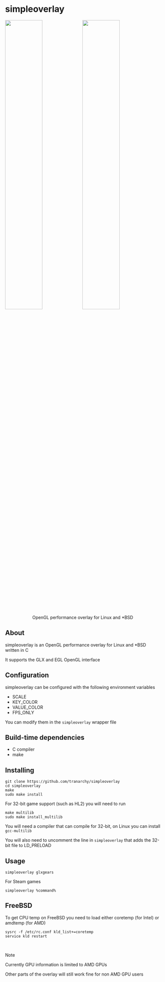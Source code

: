 # simpleoverlay
<p float="left">
<img width=49% src="https://github.com/user-attachments/assets/96665846-9989-4bf7-a4ba-b6e8bda1ff72" />
<img width=49% src="https://github.com/user-attachments/assets/0c1bcac4-fa1c-44ab-aa32-97ec810f5040" />
</p>

<p align="center">OpenGL performance overlay for Linux and *BSD</p>

## About

simpleoverlay is an OpenGL performance overlay for Linux and *BSD written in C

It supports the GLX and EGL OpenGL interface

## Configuration

simpleoverlay can be configured with the following environment variables

- SCALE
- KEY_COLOR
- VALUE_COLOR
- FPS_ONLY

You can modify them in the `simpleoverlay` wrapper file

## Build-time dependencies
- C compiler
- make

## Installing

```
git clone https://github.com/tranarchy/simpleoverlay
cd simpleoverlay
make
sudo make install
```

For 32-bit game support (such as HL2) you will need to run

```
make multilib
sudo make install_multilib
```

You will need a compiler that can compile for 32-bit, on Linux you can install `gcc-multilib`

You will also need to uncomment the line in `simpleoverlay` that adds the 32-bit file to LD_PRELOAD


## Usage

```
simpleoverlay glxgears
```

For Steam games

```
simpleoverlay %command%
```

## FreeBSD

To get CPU temp on FreeBSD you need to load either coretemp (for Intel) or amdtemp (for AMD)

```
sysrc -f /etc/rc.conf kld_list+=coretemp
service kld restart
```

<br>

> [!NOTE]
> Currently GPU information is limited to AMD GPUs
>
> Other parts of the overlay will still work fine for non AMD GPU users
